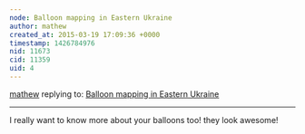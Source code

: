 ```yaml
---
node: Balloon mapping in Eastern Ukraine
author: mathew
created_at: 2015-03-19 17:09:36 +0000
timestamp: 1426784976
nid: 11673
cid: 11359
uid: 4
---
```




[mathew](../profile/mathew) replying to: [Balloon mapping in Eastern Ukraine](../notes/Alex_the_Ukrainian/03-12-2015/balloon-mapping-in-eastern-ukraine)

----
I really want to know more about your balloons too! they look awesome!